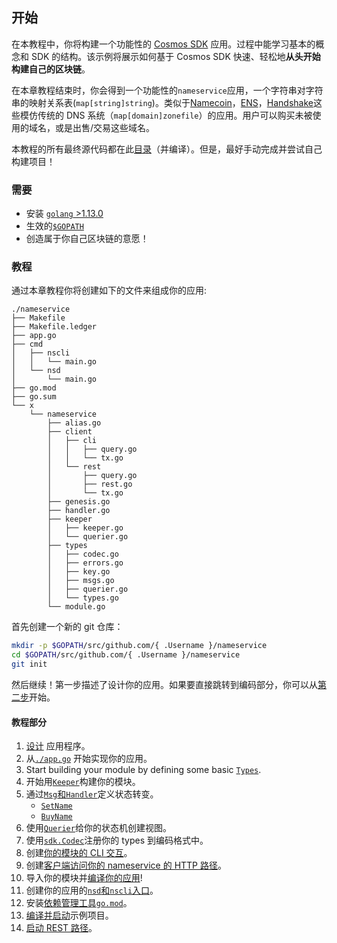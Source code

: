 ## 开始

在本教程中，你将构建一个功能性的 [Cosmos SDK](https://github.com/cosmos/cosmos-sdk/) 应用。过程中能学习基本的概念和 SDK 的结构。该示例将展示如何基于 Cosmos SDK 快速、轻松地**从头开始构建自己的区块链**。

在本章教程结束时，你会得到一个功能性的`nameservice`应用，一个字符串对字符串的映射关系表(`map[string]string`)。类似于[Namecoin](https://namecoin.org/)，[ENS](https://ens.domains/)，[Handshake](https://handshake.org/)这些模仿传统的 DNS 系统（`map[domain]zonefile`）的应用。用户可以购买未被使用的域名，或是出售/交易这些域名。

本教程的所有最终源代码都在此[目录](https://github.com/Shushsa/plan)（并编译）。但是，最好手动完成并尝试自己构建项目！

### 需要

- 安装 [`golang` >1.13.0](https://golang.org/doc/install)
- 生效的[`$GOPATH`](https://github.com/golang/go/wiki/SettingGOPATH)
- 创造属于你自己区块链的意愿！

### 教程

通过本章教程你将创建如下的文件来组成你的应用:

```
./nameservice
├── Makefile
├── Makefile.ledger
├── app.go
├── cmd
│   ├── nscli
│   │   └── main.go
│   └── nsd
│       └── main.go
├── go.mod
├── go.sum
└── x
    └── nameservice
        ├── alias.go
        ├── client
        │   ├── cli
        │   │   ├── query.go
        │   │   └── tx.go
        │   └── rest
        │       ├── query.go
        │       ├── rest.go
        │       └── tx.go
        ├── genesis.go
        ├── handler.go
        ├── keeper
        │   ├── keeper.go
        │   └── querier.go
        ├── types
        │   ├── codec.go
        │   ├── errors.go
        │   ├── key.go
        │   ├── msgs.go
        │   ├── querier.go
        │   └── types.go
        └── module.go
```

首先创建一个新的 git 仓库：

```bash
mkdir -p $GOPATH/src/github.com/{ .Username }/nameservice
cd $GOPATH/src/github.com/{ .Username }/nameservice
git init
```

然后继续！第一步描述了设计你的应用。如果要直接跳转到编码部分，你可以从[第二步]()开始。

#### 教程部分

1. [设计](./01-app-design.md) 应用程序。
2. 从[`./app.go`](./02-app-init.md) 开始实现你的应用。
3. Start building your module by defining some basic [`Types`](./03-types.md).
4. 开始用[`Keeper`](./04-keeper.md)构建你的模块。
5. 通过[`Msg`和`Handler`](./05-msgs-handlers.md)定义状态转变。
   - [`SetName`](./06-set-name.md)
   - [`BuyName`](./07-buy-name.md)
6. 使用[`Querier`](./08-queriers.md)给你的状态机创建视图。
7. 使用[`sdk.Codec`](./09-codec.md)注册你的 types 到编码格式中。
8. 创建[你的模块的 CLI 交互](./10-cli.md)。
9. 创建[客户端访问你的 nameservice 的 HTTP 路径](./11-rest.md)。
10. 导入你的模块并[编译你的应用](./12-app-complete.md)!
11. 创建你的应用的[`nsd`和`nscli`入口](./13-entrypoint.md)。
12. 安装[依赖管理工具`go.mod`](./14-dep.md)。
13. [编译并启动](./15-build-run.md)示例项目。
14. [启动 REST 路径](./16-run-rest.md)。
